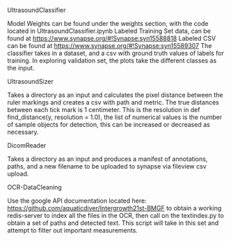 UltrasoundClassifier

Model Weights can be found under the weights section, with the code located in UltrasoundClassifier.ipynb 
Labeled Training Set data, can be found at https://www.synapse.org/#!Synapse:syn15588818
Labeled CSV can be found at https://www.synapse.org/#!Synapse:syn15589307
The classifier takes in a dataset, and a csv with ground truth values of labels for training. In exploring validation set, the plots take the different classes as the input.

UltrasoundSizer

Takes a directory as an input and calculates the pixel distance between the ruler markings and creates a csv with path and metric. The true distances between each tick mark is 1 centimeter. This is the resolution in def find_distance(y, resolution = 1.0), the list of numerical values is the number of sample objects for detection, this can be increased or decreased as necessary.

DicomReader

Takes a directory as an input and produces a manifest of annotations, paths, and a new filename to be uploaded to synapse via fileview csv upload.

OCR-DataCleaning

Use the google API documentation located here: https://github.com/aquaticdiver/Intergrowth21st-BMGF to obtain a working redis-server to index all the files in the OCR, then call on the textindex.py to obtain a set of paths and detected text. This script will take in this set and attempt to filter out important measurements.
